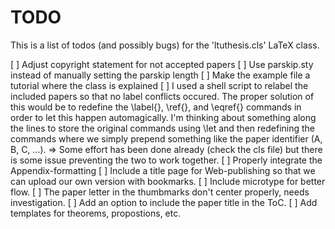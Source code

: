 TODO
====
This is a list of todos (and possibly bugs) for the 'ltuthesis.cls' LaTeX class.

[ ] Adjust copyright statement for not accepted papers
[ ] Use parskip.sty instead of manually setting the parskip length
[ ] Make the example file a tutorial where the class is explained
[ ] I used a shell script to relabel the included papers so that no label
    conflicts occured. The proper solution of this would be to redefine the 
    \label{}, \ref{}, and \eqref{} commands in order to let this happen 
    automagically. I'm thinking about something along the lines to store the 
    original commands using \let and then redefining the commands where we 
    simply prepend something like the paper identifier (A, B, C, ...).
    => Some effort has been done already (check the cls file) but there is some 
    issue preventing the two to work together.
[ ] Properly integrate the Appendix-formatting
[ ] Include a title page for Web-publishing so that we can upload our own 
    version with bookmarks.
[ ] Include microtype for better flow.
[ ] The paper letter in the thumbmarks don't center properly, needs 
    investigation.
[ ] Add an option to include the paper title in the ToC.
[ ] Add templates for theorems, propostions, etc.

